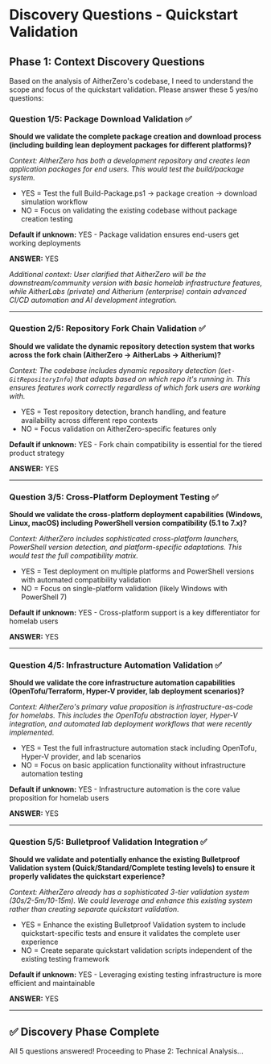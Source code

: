 # Discovery Questions - Quickstart Validation

## Phase 1: Context Discovery Questions

Based on the analysis of AitherZero's codebase, I need to understand the scope and focus of the quickstart validation. Please answer these 5 yes/no questions:

### Question 1/5: Package Download Validation ✅

**Should we validate the complete package creation and download process (including building lean deployment packages for different platforms)?**

*Context: AitherZero has both a development repository and creates lean application packages for end users. This would test the build/package system.*

- YES = Test the full Build-Package.ps1 → package creation → download simulation workflow
- NO = Focus on validating the existing codebase without package creation testing

**Default if unknown:** YES - Package validation ensures end-users get working deployments

**ANSWER:** YES

*Additional context: User clarified that AitherZero will be the downstream/community version with basic homelab infrastructure features, while AitherLabs (private) and Aitherium (enterprise) contain advanced CI/CD automation and AI development integration.*

---

### Question 2/5: Repository Fork Chain Validation ✅

**Should we validate the dynamic repository detection system that works across the fork chain (AitherZero → AitherLabs → Aitherium)?**

*Context: The codebase includes dynamic repository detection (`Get-GitRepositoryInfo`) that adapts based on which repo it's running in. This ensures features work correctly regardless of which fork users are working with.*

- YES = Test repository detection, branch handling, and feature availability across different repo contexts
- NO = Focus validation on AitherZero-specific features only

**Default if unknown:** YES - Fork chain compatibility is essential for the tiered product strategy

**ANSWER:** YES

---

### Question 3/5: Cross-Platform Deployment Testing ✅

**Should we validate the cross-platform deployment capabilities (Windows, Linux, macOS) including PowerShell version compatibility (5.1 to 7.x)?**

*Context: AitherZero includes sophisticated cross-platform launchers, PowerShell version detection, and platform-specific adaptations. This would test the full compatibility matrix.*

- YES = Test deployment on multiple platforms and PowerShell versions with automated compatibility validation
- NO = Focus on single-platform validation (likely Windows with PowerShell 7)

**Default if unknown:** YES - Cross-platform support is a key differentiator for homelab users

**ANSWER:** YES

---

### Question 4/5: Infrastructure Automation Validation ✅

**Should we validate the core infrastructure automation capabilities (OpenTofu/Terraform, Hyper-V provider, lab deployment scenarios)?**

*Context: AitherZero's primary value proposition is infrastructure-as-code for homelabs. This includes the OpenTofu abstraction layer, Hyper-V integration, and automated lab deployment workflows that were recently implemented.*

- YES = Test the full infrastructure automation stack including OpenTofu, Hyper-V provider, and lab scenarios
- NO = Focus on basic application functionality without infrastructure automation testing

**Default if unknown:** YES - Infrastructure automation is the core value proposition for homelab users

**ANSWER:** YES

---

### Question 5/5: Bulletproof Validation Integration ✅

**Should we validate and potentially enhance the existing Bulletproof Validation system (Quick/Standard/Complete testing levels) to ensure it properly validates the quickstart experience?**

*Context: AitherZero already has a sophisticated 3-tier validation system (30s/2-5m/10-15m). We could leverage and enhance this existing system rather than creating separate quickstart validation.*

- YES = Enhance the existing Bulletproof Validation system to include quickstart-specific tests and ensure it validates the complete user experience
- NO = Create separate quickstart validation scripts independent of the existing testing framework

**Default if unknown:** YES - Leveraging existing testing infrastructure is more efficient and maintainable

**ANSWER:** YES

---

## ✅ Discovery Phase Complete

All 5 questions answered! Proceeding to Phase 2: Technical Analysis...